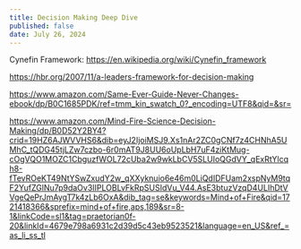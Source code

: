 ```yaml
---
title: Decision Making Deep Dive
published: false
date: July 26, 2024
---
```


Cynefin Framework: 
https://en.wikipedia.org/wiki/Cynefin_framework

https://hbr.org/2007/11/a-leaders-framework-for-decision-making

https://www.amazon.com/Same-Ever-Guide-Never-Changes-ebook/dp/B0C1685PDK/ref=tmm_kin_swatch_0?_encoding=UTF8&qid=&sr=

https://www.amazon.com/Mind-Fire-Science-Decision-Making/dp/B0D52Y2BY4?crid=19HZ6AJWVVHS6&dib=eyJ2IjoiMSJ9.Xs1nAr2ZC0gCNf7z4CHNhA5UMhC_tQDG45tjLZw7czbo-6r0mAT9J8UU6oUpLbH7uF4ziKtMug-cOgVQO1MOZC1CbguzfWOL72cUba2w9wkLbCV5SLUIoQGdVY_qExRtYlcqh8-fTevROeKT49NtYSwZxudY2w_qXXyknuio6e46m0LiQdIDFUam2xspNyM9tqF2YufZGlNu7p9daOv3IIPLOBLvFkRpSUSIdVu_V44.AsE3btuzVzqD4ULIhDtVVgeQePrJmAygT7k4zLb6OxA&dib_tag=se&keywords=Mind+of+Fire&qid=1721418366&sprefix=mind+of+fire,aps,189&sr=8-1&linkCode=sl1&tag=praetorian0f-20&linkId=4679e798a6931c2d39d5c43eb9523521&language=en_US&ref_=as_li_ss_tl
